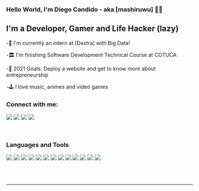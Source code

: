 ### Hello World, I'm Diego Candido - aka [mashiruwu] 🧑‍💻

## I'm a Developer, Gamer and Life Hacker (lazy)

-🏢 I'm currently an intern at [Dextra] with Big Data!

-🏛️ I'm finishing Software Development Technical Course at COTUCA 

-🎯 2021 Goals: Deploy a website and get to know more about entrepreneurship

-🕹️ I love music, animes and video games 

### Connect with me:

<img src="https://img.shields.io/badge/candidohdiego@gmail.com-%23D14836.svg?&style=for-the-badge&logo=gmail&logoColor=white" href="candidohdiego@gmail.com">   <a  href="https://www.instagram.com/candidohdiego/"><img src="https://img.shields.io/badge/@candidohdiego-%23E4405F.svg?&style=for-the-badge&logo=instagram&logoColor=white"></a>   <a href="https://www.linkedin.com/in/candidohdiego/"><img src="https://img.shields.io/badge/Diego Candido-%230077B5.svg?&style=for-the-badge&logo=linkedin&logoColor=white" ></a>  <a  href="https://www.youtube.com/channel/UCykbC0qOAACJfaOO2NrEjtg"><img src="https://img.shields.io/badge/mashiruwu-FF0000?style=for-the-badge&logo=youtube&logoColor=white"></a>

<br />

### Languages and Tools

<img src = "https://img.shields.io/badge/Python-3776AB?style=for-the-badge&logo=python&logoColor=white"/>  <img src = "https://img.shields.io/badge/Java-ED8B00?style=for-the-badge&logo=java&logoColor=white"/>  <img src = "https://img.shields.io/badge/MySQL-00000F?style=for-the-badge&logo=mysql&logoColor=white"/>  <img src="https://img.shields.io/badge/HTML5-E34F26?style=for-the-badge&logo=html5&logoColor=white"/>  <img src="https://img.shields.io/badge/CSS3-1572B6?style=for-the-badge&logo=css3&logoColor=white"/>  <img src="https://img.shields.io/badge/JavaScript-323330?style=for-the-badge&logo=javascript&logoColor=F7DF1E"/>  <img src="https://img.shields.io/badge/Android-3DDC84?style=for-the-badge&logo=android&logoColor=white"/>  <img src="https://img.shields.io/badge/Arduino_IDE-00979D?style=for-the-badge&logo=arduino&logoColor=white"/>  <img src="https://img.shields.io/badge/Linux-FCC624?style=for-the-badge&logo=linux&logoColor=black"/>  <img src="https://img.shields.io/badge/Node.js-339933?style=for-the-badge&logo=nodedotjs&logoColor=white"/>  <img src="https://img.shields.io/badge/C%23-239120?style=for-the-badge&logo=c-sharp&logoColor=white"/>  <img src="https://img.shields.io/badge/React-20232A?style=for-the-badge&logo=react&logoColor=61DAFB"/>  <img src="https://img.shields.io/badge/Microsoft-666666?style=for-the-badge&logo=microsoft&logoColor=white"/>

<br />
<br />

---
